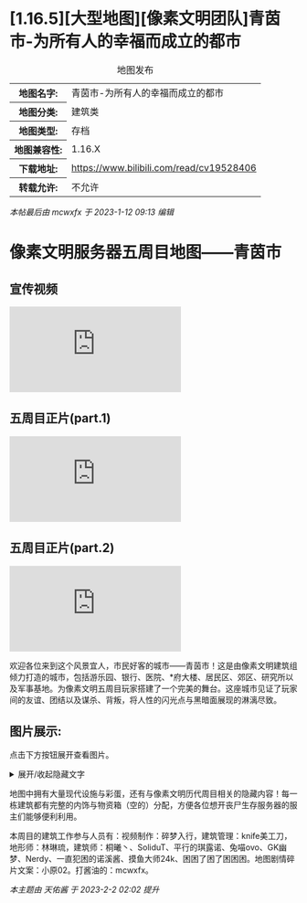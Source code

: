# [1.16.5][大型地图][像素文明团队]青茵市-为所有人的幸福而成立的都市

<table summary="分类信息" cellpadding="0" cellspacing="0" class="cgtl mbm">
    <caption>地图发布</caption>
    <tbody>
    <img src="http://web.archive.org/web/20230210123014im_/https://i0.hdslb.com/bfs/article/2497d032ee83595133ef4b84fd77e0cedd1141a8.png@942w_531h_progressive.webp" class="movie" alt="" align="left">
    <tr>
    <th>地图名字:</th>
    <td>青茵市-为所有人的幸福而成立的都市 </td>
    </tr>
    <tr>
    <th>地图分类:</th>
    <td>建筑类 </td>
    </tr>
    <tr>
    <th>地图类型:</th>
    <td>存档 </td>
    </tr>
    <tr>
    <th>地图兼容性:</th>
    <td>1.16.X&nbsp; </td>
    </tr>
    <tr>
    <th>下载地址:</th>
    <td><a href="http://web.archive.org/web/20230210123014/https://www.bilibili.com/read/cv19528406" target="_blank">https://www.bilibili.com/read/cv19528406</a> </td>
    </tr>
    <tr>
    <th>转载允许:</th>
    <td>不允许 </td>
    </tr>
    </tbody>
</table>


*本帖最后由 mcwxfx 于 2023-1-12 09:13 编辑*

# 像素文明服务器五周目地图——青茵市

## 宣传视频

![视频](https://www.bilibili.com/blackboard/newplayer.html?playlist=false&crossDomain=1&aid=732320182&page=1)

## 五周目正片(part.1)

![视频](https://www.bilibili.com/blackboard/newplayer.html?playlist=false&crossDomain=1&aid=900751427&page=1)

## 五周目正片(part.2)

![视频](https://www.bilibili.com/blackboard/newplayer.html?playlist=false&crossDomain=1&aid=647545483&page=1)

欢迎各位来到这个风景宜人，市民好客的城市——青茵市！这是由像素文明建筑组倾力打造的城市，包括游乐园、银行、医院、*府大楼、居民区、郊区、研究所以及军事基地。为像素文明五周目玩家搭建了一个完美的舞台。这座城市见证了玩家间的友谊、团结以及谋杀、背叛，将人性的闪光点与黑暗面展现的淋漓尽致。

## 图片展示:

点击下方按钮展开查看图片。

<details>
  <summary>展开/收起隐藏文字</summary>

  ### 这是一个被分为三个区域的城市，分别是普通风险1区，高风险0区，与低风险郊区
  #### 1区街道
  ![1区街道](https://i0.hdslb.com/bfs/article/2497d032ee83595133ef4b84fd77e0cedd1141a8.png@942w_531h_progressive.webp)
  #### 1区老旧隔离墙
  ![1区老旧隔离墙](https://i0.hdslb.com/bfs/article/33836ea2b7bc524dcdfd054e2d821a2fa0477e3b.png@942w_531h_progressive.webp)
  #### 教堂内部
  ![教堂内部](https://i0.hdslb.com/bfs/article/7fb372b7d1babb849ac645dc4033895b9ae0da95.png@942w_531h_progressive.webp)
  #### 0区与1区隔离墙
  ![0区与1区隔离墙](https://i0.hdslb.com/bfs/article/82378a20b1bf28a51dfe52f41d3922766e13eb80.png@942w_531h_progressive.webp)
  #### 1区俯瞰图
  ![1区俯瞰图](https://i0.hdslb.com/bfs/article/a7fea57cd9504caae1f8c8de4454284fc425e7ca.png@942w_531h_progressive.webp)
  #### 游乐场
  ![游乐场](https://i0.hdslb.com/bfs/article/c5c5bc22af0592639d8a3db1dd9cf44f8348faf9.png@942w_531h_progressive.webp)
  #### 学校
  ![学校](https://i0.hdslb.com/bfs/article/94f68760752f79e505deb53d058584b67e87eeb6.png@942w_531h_progressive.webp)
  #### 城市
  ![城市](https://i0.hdslb.com/bfs/article/1dcdfefcb4e99728561e74b9364464acb2e053ea.png@942w_531h_progressive.webp)
</details>

地图中拥有大量现代设施与彩蛋，还有与像素文明历代周目相关的隐藏内容！每一栋建筑都有完整的内饰与物资箱（空的）分配，方便各位想开丧尸生存服务器的服主们能够便利利用。

本周目的建筑工作参与人员有：视频制作：碎梦入行，建筑管理：knife美工刀，地形师：林琳琉，建筑师：桐曦丶、SoliduT、平行的琪露诺、兔喵ovo、GK幽梦、Nerdy、一直犯困的诺溪酱、摸鱼大师24k、困困了困了困困困。地图剧情碎片文案：小原02。打酱油的：mcwxfx。

*本主题由 天佑酱 于 2023-2-2 02:02 提升*